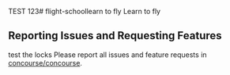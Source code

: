 TEST 123# flight-schoollearn to fly
Learn to fly
## Reporting Issues and Requesting Features
test the locks
Please report all issues and feature requests in [concourse/concourse](https://github.com/concourse/concourse/issues).
